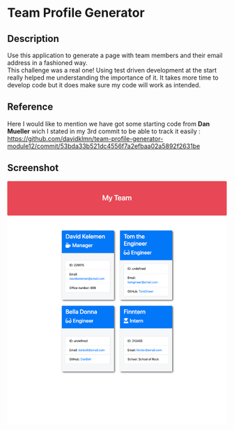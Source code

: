 # Team Profile Generator

## Description

Use this application to generate a page with team members and their email address in a fashioned way.
<br>
This challenge was a real one! Using test driven development at the start really helped me understanding the importance of it. It takes more time to develop code but it does make sure my code will work as intended.

## Reference

Here I would like to mention we have got some starting code from <b>Dan Mueller</b> wich I stated in my 3rd commit to be able to track it easily :
https://github.com/davidklmn/team-profile-generator-module12/commit/53bda33b521dc4556f7a2efbaa02a5892f2631be

## Screenshot

![screencshot of my finished project](https://github.com/davidklmn/team-profile-generator-module12/blob/main/src/Team-Profile-Generator.png)

